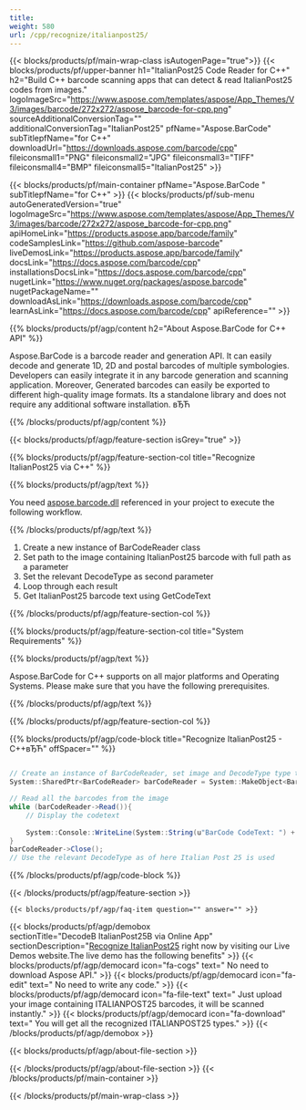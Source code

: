 ```yaml
---
title:  
weight: 580
url: /cpp/recognize/italianpost25/ 
---
```


{{< blocks/products/pf/main-wrap-class isAutogenPage="true">}}
{{< blocks/products/pf/upper-banner h1="ItalianPost25 Code Reader for C++" h2="Build C++ barcode scanning apps that can detect & read ItalianPost25 codes from images." logoImageSrc="https://www.aspose.com/templates/aspose/App_Themes/V3/images/barcode/272x272/aspose_barcode-for-cpp.png" sourceAdditionalConversionTag="" additionalConversionTag="ItalianPost25" pfName="Aspose.BarCode" subTitlepfName="for C++" downloadUrl="https://downloads.aspose.com/barcode/cpp" fileiconsmall1="PNG" fileiconsmall2="JPG" fileiconsmall3="TIFF" fileiconsmall4="BMP" fileiconsmall5="ItalianPost25" >}}

{{< blocks/products/pf/main-container pfName="Aspose.BarCode " subTitlepfName="for C++" >}}
{{< blocks/products/pf/sub-menu autoGeneratedVersion="true" logoImageSrc="https://www.aspose.com/templates/aspose/App_Themes/V3/images/barcode/272x272/aspose_barcode-for-cpp.png" apiHomeLink="https://products.aspose.app/barcode/family" codeSamplesLink="https://github.com/aspose-barcode" liveDemosLink="https://products.aspose.app/barcode/family" docsLink="https://docs.aspose.com/barcode/cpp" installationsDocsLink="https://docs.aspose.com/barcode/cpp" nugetLink="https://www.nuget.org/packages/aspose.barcode" nugetPackageName="" downloadAsLink="https://downloads.aspose.com/barcode/cpp" learnAsLink="https://docs.aspose.com/barcode/cpp" apiReference="" >}}

{{% blocks/products/pf/agp/content h2="About Aspose.BarCode for C++ API" %}}

 Aspose.BarCode is a barcode reader and generation API. It can easily decode and generate 1D, 2D and postal barcodes of multiple symbologies. Developers can easily integrate it in any barcode generation and scanning application. Moreover, Generated barcodes can easily be exported to different high-quality image formats. Its a standalone library and does not require any additional software installation. вЂЋ

{{% /blocks/products/pf/agp/content %}}

{{< blocks/products/pf/agp/feature-section isGrey="true" >}}

{{% blocks/products/pf/agp/feature-section-col title="Recognize ItalianPost25 via C++" %}}

{{% blocks/products/pf/agp/text %}}

 You need
 [aspose.barcode.dll](https://downloads.aspose.com/barcode/cpp) 
 referenced in your project to execute the following workflow.

{{% /blocks/products/pf/agp/text %}}

1.  Create a new instance of BarCodeReader class
1.  Set path to the image containing ItalianPost25 barcode with full path as a parameter
1.  Set the relevant DecodeType as second parameter
1.  Loop through each result
1.  Get ItalianPost25 barcode text using GetCodeText

{{% /blocks/products/pf/agp/feature-section-col %}}

{{% blocks/products/pf/agp/feature-section-col title="System Requirements" %}}

{{% blocks/products/pf/agp/text %}}

 Aspose.BarCode for C++ supports on all major platforms and Operating Systems. Please make sure that you have the following prerequisites.

{{% /blocks/products/pf/agp/text %}}

{{% /blocks/products/pf/agp/feature-section-col %}}

{{% blocks/products/pf/agp/code-block title="Recognize ItalianPost25 - C++вЂЋ" offSpacer="" %}}

```cs

// Create an instance of BarCodeReader, set image and DecodeType type to recognize
System::SharedPtr<BarCodeReader> barCodeReader = System::MakeObject<BarCodeReader>(u"sourceImage.png", DecodeType::ItalianPost25);

// Read all the barcodes from the image
while (barCodeReader->Read()){
	// Display the codetext
	
	System::Console::WriteLine(System::String(u"BarCode CodeText: ") + barCodeReader->GetCodeText());
}	
barCodeReader->Close(); 
// Use the relevant DecodeType as of here Italian Post 25 is used

```

{{% /blocks/products/pf/agp/code-block %}}

{{< /blocks/products/pf/agp/feature-section >}}

    {{< blocks/products/pf/agp/faq-item question="" answer="" >}}
 

{{< blocks/products/pf/agp/demobox sectionTitle="DecodeВ ItalianPost25В via Online App" sectionDescription="[Recognize ItalianPost25](https://products.aspose.app/barcode/recognize/italianpost25) right now by visiting our Live Demos website.The live demo has the following benefits" >}}
        {{< blocks/products/pf/agp/democard icon="fa-cogs" text=" No need to download Aspose API." >}}
        {{< blocks/products/pf/agp/democard icon="fa-edit" text=" No need to write any code." >}}
        {{< blocks/products/pf/agp/democard icon="fa-file-text" text=" Just upload your image containing ITALIANPOST25 barcodes, it will be scanned instantly." >}}
        {{< blocks/products/pf/agp/democard icon="fa-download" text=" You will get all the recognized ITALIANPOST25 types." >}}
{{< /blocks/products/pf/agp/demobox >}}

{{< blocks/products/pf/agp/about-file-section >}}

{{< /blocks/products/pf/agp/about-file-section >}}
{{< /blocks/products/pf/main-container >}}
    
{{< /blocks/products/pf/main-wrap-class >}}